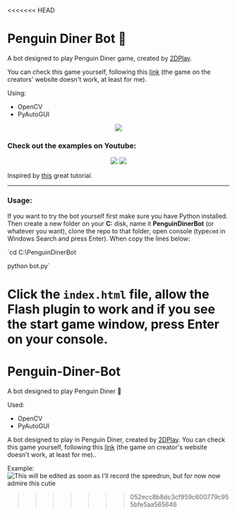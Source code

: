 <<<<<<< HEAD
# Penguin Diner Bot 🐧
A bot designed to play Penguin Diner game, created by [2DPlay](http://www.2dplay.com/).

You can check this game yourself, following this [link](https://pl.crazygames.com/gra/penguin-diner) (the game on the creators' website doesn't work, at least for me).

Using:
- OpenCV
- PyAutoGUI
 
<p align="center">
  <img src="https://github.com/weronikazak/Penguin-Diner-Bot/edit/master/markdown/level1.gif">
</p>


### Check out the examples on Youtube:
<p align="center">
          <a src="https://www.youtube.com/watch?v=tWvsOpHRWw4" target="_blank"> <img src="https://img.youtube.com/vi/tWvsOpHRWw4/0.jpg"> </a>
          <a src="https://www.youtube.com/watch?v=ftGVnjQOeBI" target="_blank"> <img src="https://img.youtube.com/vi/ftGVnjQOeBI/0.jpg"> </a>
</p>

Inspired by [this](https://inventwithpython.com/blog/2014/12/17/programming-a-bot-to-play-the-sushi-go-round-flash-game/) great tutorial.

----------------------------

### Usage:

If you want to try the bot yourself first make sure you have Python installed.
Then create a new folder on your **C:** disk, name it **PenguinDinerBot** (or whatever you want), clone the repo to that folder, open console (type`cmd` in Windows Search and press Enter).
When copy the lines below:


`cd C:\PenguinDinerBot

python bot.py`


Click the `index.html` file, allow the Flash plugin to work and if you see the start game window, press Enter on your console.
=======
# Penguin-Diner-Bot
A bot designed to play Penguin Diner 🐧

Used:
- OpenCV
- PyAutoGUI

A bot designed to play in Penguin Diner, created by [2DPlay](http://www.2dplay.com/).
You can check this game yourself, following this [link](https://pl.crazygames.com/gra/penguin-diner) (the game on creator's website doesn't work, at least for me)..

Example:
![This will be edited as soon as I'll record the speedrun, but for now now admire this cutie](https://media.giphy.com/media/vFKqnCdLPNOKc/giphy.gif)
>>>>>>> 052ecc8b8dc3cf959c600779c955bfe5aa565646
